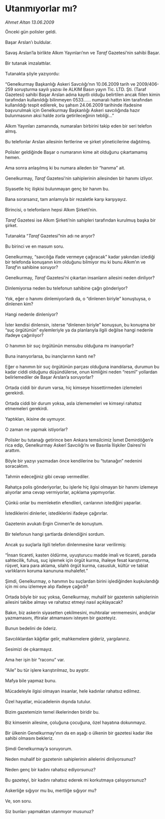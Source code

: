 # Utanmıyorlar mı?

*Ahmet Altan 13.06.2009*

<div class="taraf_structure_2col_1zq">
<div class="margen_n">



 <p>Önceki gün polisler geldi. <br/><br/>Başar Arslan’ı buldular. <br/><br/>Savaş Arslan’la birlikte Alkım Yayınları’nın ve <i>Taraf</i> Gazetesi’nin sahibi Başar. <br/><br/>Bir tutanak imzalattılar. <br/><br/>Tutanakta şöyle yazıyordu: <br/><br/>“Genelkurmay Başkanlığı Askeri Savcılığı’nın 10.06.2009 tarih ve 2009/406-259 soruşturma sayılı yazısı ile ALKIM Basın yayın Tic. LTD. Şti. (Taraf Gazetesi) sahibi Başar Arslan adına kayıtlı olduğu belirtilen ancak fiilen kimin tarafından kullanıldığı bilinmeyen 0533...... numaralı hattın kim tarafından kullanıldığı tespit edilerek, bu şahsın 24.06.2009 tarihinde ifadesine başvurulmak için Genelkurmay Başkanlığı Askeri savcılığında hazır bulunmasının aksi halde zorla getirileceğinin tebliği...” <br/><br/>Alkım Yayınları zamanında, numaraları birbirini takip eden bir seri telefon almış. <br/><br/>Bu telefonlar Arslan ailesinin fertlerine ve şirket yöneticilerine dağıtılmış. <br/><br/>Polisler geldiğinde Başar o numaranın kime ait olduğunu çıkartamamış hemen. <br/><br/>Ama sonra anlaşılmış ki bu numara aileden bir “hanıma” ait. <br/><br/>Genelkurmay, <i>Taraf</i> Gazetesi’nin sahiplerinin ailesinden bir hanımı izliyor. <br/><br/>Siyasetle hiç ilişkisi bulunmayan genç bir hanım bu. <br/><br/>Bana sorarsanız, tam anlamıyla bir rezaletle karşı karşıyayız. <br/><br/>Birincisi, o telefonların hepsi Alkım Şirketi’nin.<i> <br/><br/>Taraf</i> Gazetesi ise Alkım Şirketi’nin sahipleri tarafından kurulmuş başka bir şirket. <br/><br/>Tutanakta “<i>Taraf</i> Gazetesi”nin adı ne arıyor? <br/><br/>Bu birinci ve en masum soru. <br/><br/>Genelkurmay, “savcılığa ifade vermeye çağıracak” kadar yakından izlediği bir telefonda konuşanın kim olduğunu bilmiyor mu ki bunu Alkım’ın ve <i>Taraf</i>’ın sahibine soruyor? <br/><br/>Genelkurmay, <i>Taraf</i> Gazetesi’ni çıkartan insanların ailesini neden dinliyor? <br/><br/>Dinlemiyorsa neden bu telefonun sahibine çağrı gönderiyor? <br/><br/>Yok, eğer o hanımı dinlemiyorlardı da, o “dinlenen biriyle” konuştuysa, o dinlenen kim? <br/><br/>Hangi nedenle dinleniyor? <br/><br/>İster kendisi dinlensin, isterse “dinlenen biriyle” konuşsun, bu konuşma bir “suç örgütünün” eylemleriyle ya da planlarıyla ilgili değilse hangi nedenle ifadeye çağırılıyor? <br/><br/>O hanımın bir suç örgütünün mensubu olduğuna mı inanıyorlar? <br/><br/>Buna inanıyorlarsa, bu inançlarının kanıtı ne? <br/><br/>Eğer o hanımın bir suç örgütünün parçası olduğuna inandılarsa, durumun bu kadar ciddi olduğunu düşündülerse, onun kimliğini neden “resmî” yollardan belirlemediler de Başar Arslan’a soruyorlar? <br/><br/>Ortada ciddi bir durum varsa, hiç kimseye hissettirmeden izlemeleri gerekirdi. <br/><br/>Ortada ciddi bir durum yoksa, asla izlememeleri ve kimseyi rahatsız etmemeleri gerekirdi. <br/><br/>Yaptıkları, ikisine de uymuyor. <br/><br/>O zaman ne yapmak istiyorlar? <br/><br/>Polisler bu tutanağı getirince ben Ankara temsilcimiz İsmet Demirdöğen’e rica edip, Genelkurmay Askerî Savcılığı’nı ve Basınla İlişkiler Dairesi’ni arattım. <br/><br/>Böyle bir yazıyı yazmadan önce kendilerine bu “tutanağın” nedenini soracaktım. <br/><br/>Tahmin edeceğiniz gibi cevap vermediler. <br/><br/>Rahatça polis gönderiyorlar, bu işlerle hiç ilgisi olmayan bir hanımı izlemeye alıyorlar ama cevap vermiyorlar, açıklama yapmıyorlar. <br/><br/>Çünkü onlar bu memleketin efendileri, canlarının istediğini yaparlar. <br/><br/>İstediklerini dinlerler, istediklerini ifadeye çağırırlar. <br/><br/>Gazetenin avukatı Ergin Cinmen’le de konuştum. <br/><br/>Bir telefonun hangi şartlarda dinlendiğini sordum. <br/><br/>Ancak şu suçlarla ilgili telefon dinlenmesine karar verilirmiş: <br/><br/>“İnsan ticareti, kasten öldürme, uyuşturucu madde imali ve ticareti, parada sahtecilik, fuhuş, suç işlemek için örgüt kurma, ihaleye fesat karıştırma, rüşvet, kara para aklama, silahlı örgüt kurma, casusluk, kültür ve tabiat varlıklarını koruma kanununa muhalefet.” <br/><br/>Şimdi, Genelkurmay, o hanımın bu suçlardan birini işlediğinden kuşkulandığı için mi onu izlemeye alıp ifadeye çağırdı? <br/><br/>Ortada böyle bir suç yoksa, Genelkurmay, muhalif bir gazetenin sahiplerinin ailesini takibe almayı ve rahatsız etmeyi nasıl açıklayacak? <br/><br/>Bakın, biz askerin siyasetten çekilmesini, muhtıralar vermemesini, andıçlar yazmamasını, iftiralar atmamasını isteyen bir gazeteyiz. <br/><br/>Bunun bedelini de öderiz. <br/><br/>Savcılıklardan kâğıtlar gelir, mahkemelere gideriz, yargılanırız. <br/><br/>Sesimizi de çıkarmayız. <br/><br/>Ama her işin bir “raconu” var. <br/><br/>“Aile” bu tür işlere karıştırılmaz, bu ayıptır. <br/><br/>Mafya bile yapmaz bunu. <br/><br/>Mücadeleyle ilgisi olmayan insanlar, hele kadınlar rahatsız edilmez. <br/><br/>Özel hayatlar, mücadelenin dışında tutulur. <br/><br/>Bizim gazetemizin temel ilkelerinden biridir bu. <br/><br/>Biz kimsenin ailesine, çoluğuna çocuğuna, özel hayatına dokunmayız. <br/><br/>Bir ülkenin Genelkurmay’ının da en aşağı o ülkenin bir gazetesi kadar ilke sahibi olmasını bekleriz. <br/><br/>Şimdi Genelkurmay’a soruyorum. <br/><br/>Neden muhalif bir gazetenin sahiplerinin ailelerini dinliyorsunuz? <br/><br/>Neden genç bir kadını rahatsız ediyorsunuz? <br/><br/>Bu gazeteyi, bir kadını rahatsız ederek mi korkutmaya çalışıyorsunuz? <br/><br/>Askerliğe sığıyor mu bu, mertliğe sığıyor mu? <br/><br/>Ve, son soru. <br/><br/>Siz bunları yapmaktan utanmıyor musunuz?</p>
<br/>
<br/>
<br/>



<br/>


<div id="taraf_not">
</div>

</div>


</div>

